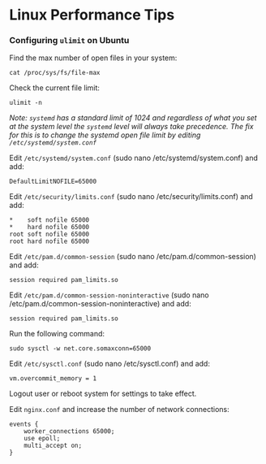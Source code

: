 # Linux Performance Tips

### Configuring ```ulimit``` on Ubuntu

Find the max number of open files in your system:

```
cat /proc/sys/fs/file-max
```

Check the current file limit:

```
ulimit -n
```

*Note: ```systemd``` has a standard limit of 1024 and regardless of what you set at the system level the ```systemd``` level will always take precedence. The fix for this is to change the systemd open file limit by editing ```/etc/systemd/system.conf```*


Edit ```/etc/systemd/system.conf``` (sudo nano /etc/systemd/system.conf) and add:

```
DefaultLimitNOFILE=65000
```

Edit ```/etc/security/limits.conf``` (sudo nano /etc/security/limits.conf) and add:

```
*    soft nofile 65000
*    hard nofile 65000
root soft nofile 65000
root hard nofile 65000
```

Edit ```/etc/pam.d/common-session``` (sudo nano /etc/pam.d/common-session) and add:

```
session required pam_limits.so
```

Edit ```/etc/pam.d/common-session-noninteractive``` (sudo nano /etc/pam.d/common-session-noninteractive) and add:

```
session required pam_limits.so
```

Run the following command:

```
sudo sysctl -w net.core.somaxconn=65000
```

Edit ```/etc/sysctl.conf``` (sudo nano /etc/sysctl.conf) and add:

```
vm.overcommit_memory = 1
```

Logout user or reboot system for settings to take effect.

Edit ```nginx.conf``` and increase the number of network connections:

```
events {
    worker_connections 65000;
    use epoll;
    multi_accept on;
}
```


